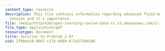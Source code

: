 ```yaml
---
content_type: resource
description: This file contains information regarding advanced fluid mechanics, surface
  tension and it's importance.
file: /media/https%3A/open-learning-course-data-rc.s3.amazonaws.com/2-25-advanced-fluid-mechanics-fall-2013/2f0bee1909b7c1760d69671d273d4286_MIT2_25F13_Solution2.07.pdf
file_type: application/pdf
resourcetype: Document
title: Solution to Problem 2.07
uid: 2f0bee19-09b7-c176-0d69-671d273d4286
---
```


